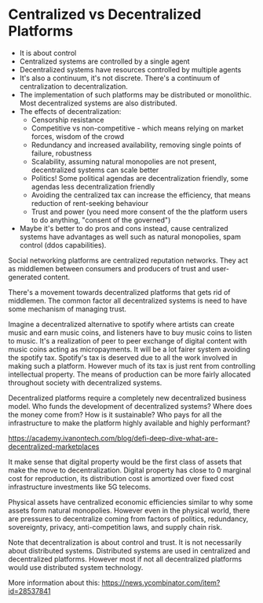 # Centralized vs Decentralized Platforms

- It is about control
- Centralized systems are controlled by a single agent
- Decentralized systems have resources controlled by multiple agents
- It's also a continuum, it's not discrete. There's a continuum of
  centralization to decentralization.
- The implementation of such platforms may be distributed or monolithic. Most
  decentralized systems are also distributed.
- The effects of decentralization:
  - Censorship resistance
  - Competitive vs non-competitive - which means relying on market forces,
    wisdom of the crowd
  - Redundancy and increased availability, removing single points of failure,
    robustness
  - Scalability, assuming natural monopolies are not present, decentralized
    systems can scale better
  - Politics! Some political agendas are decentralization friendly, some agendas
    less decentralization friendly
  - Avoiding the centralized tax can increase the efficiency, that means
    reduction of rent-seeking behaviour
  - Trust and power (you need more consent of the the platform users to do
    anything, "consent of the governed")
- Maybe it's better to do pros and cons instead, cause centralized systems have
  advantages as well such as natural monopolies, spam control (ddos
  capabilities).

Social networking platforms are centralized reputation networks. They act as
middlemen between consumers and producers of trust and user-generated content.

There's a movement towards decentralized platforms that gets rid of middlemen.
The common factor all decentralized systems is need to have some mechanism of
managing trust.

Imagine a decentralized alternative to spotify where artists can create music
and earn music coins, and listeners have to buy music coins to listen to music.
It's a realization of peer to peer exchange of digital content with music coins
acting as micropayments. It will be a lot fairer system avoiding the spotify
tax. Spotify's tax is deserved due to all the work involved in making such a
platform. However much of its tax is just rent from controlling intellectual
property. The means of production can be more fairly allocated throughout
society with decentralized systems.

Decentralized platforms require a completely new decentralized business model.
Who funds the development of decentralized systems? Where does the money come
from? How is it sustainable? Who pays for all the infrastructure to make the
platform highly available and highly performant?

https://academy.ivanontech.com/blog/defi-deep-dive-what-are-decentralized-marketplaces

It make sense that digital property would be the first class of assets that make
the move to decentralization. Digital property has close to 0 marginal cost for
reproduction, its distribution cost is amortized over fixed cost infrastructure
investments like 5G telecoms.

Physical assets have centralized economic efficiencies similar to why some
assets form natural monopolies. However even in the physical world, there are
pressures to decentralize coming from factors of politics, redundancy,
sovereignty, privacy, anti-competition laws, and supply chain risk.

Note that decentralization is about control and trust. It is not necessarily
about distributed systems. Distributed systems are used in centralized and
decentralized platforms. However most if not all decentralized platforms would
use distributed system technology.

More information about this: https://news.ycombinator.com/item?id=28537841
